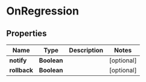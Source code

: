 

# OnRegression


## Properties

| Name | Type | Description | Notes |
|------------ | ------------- | ------------- | -------------|
|**notify** | **Boolean** |  |  [optional] |
|**rollback** | **Boolean** |  |  [optional] |



